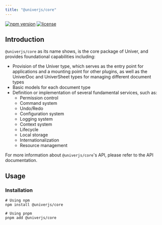 ```yaml
---
title: "@univerjs/core"
---
```


[![npm version](https://img.shields.io/npm/v/@univerjs/core)](https://npmjs.org/package/@univerjs/core)
[![license](https://img.shields.io/npm/l/@univerjs/core)](https://img.shields.io/npm/l/@univerjs/core)

## Introduction

`@univerjs/core` as its name shows, is the core package of Univer, and provides foundational capabilities including:

* Provision of the Univer type, which serves as the entry point for applications and a mounting point for other plugins, as well as the UniverDoc and UniverSheet types for managing different document types
* Basic models for each document type
* Definition or implementation of several fundamental services, such as:
  * Permission control
  * Command system
  * Undo/Redo
  * Configuration system
  * Logging system
  * Context system
  * Lifecycle
  * Local storage
  * Internationalization
  * Resource management

For more information about `@univerjs/core`'s API, please refer to the API documentation.

## Usage

### Installation

```shell
# Using npm
npm install @univerjs/core

# Using pnpm
pnpm add @univerjs/core
```
